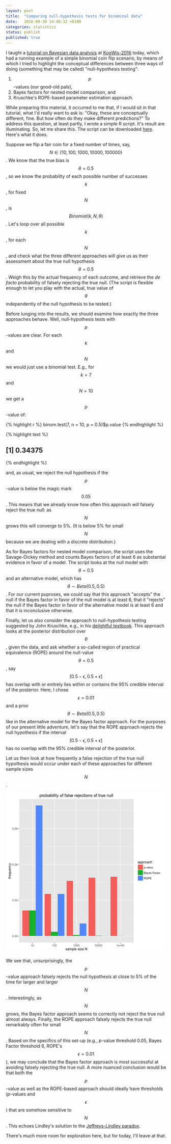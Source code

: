 ```yaml
---		
layout: post		
title:  "Comparing null-hypothesis tests for binominal data"		
date:   2016-09-30 14:48:32 +0100		
categories: statistics		
status: publish
published: true
---
```

 
<script src="https://cdn.mathjax.org/mathjax/latest/MathJax.js?config=TeX-AMS-MML_HTMLorMML" type="text/javascript"></script>
 
I taught a [tutorial on Bayesian data analysis](http://michael-franke.github.io/KogWis2016_bda_tutorial/index.html) at [KogWis-2016](http://kogwis2016.spatial-cognition.de) today, which had a running example of a simple binomial coin flip scenario, by means of which I tried to highlight the conceptual differences between three ways of doing (something that may be called) "null-hypothesis testing":
 
1. $$p$$-values (our good-old pals),
2. Bayes factors for nested model comparison, and
3. Kruschke's ROPE-based parameter estimation approach.
 
While preparing this material, it occurred to me that, if I would sit in that tutorial, what I'd really want to ask is: "Okay, these are conceptually different, fine. But how often do they make different predictions?" To address this question, at least partly, I wrote a simple R script. It's result are illuminating. So, let me share this. The script can be downloaded [here](http://michael-franke.github.io/KogWis2016_bda_tutorial/compare_binomial.R). Here's what it does.
 
Suppose we flip a fair coin for a fixed number of times, say, $$N \in \{ 10, 100, 1000, 10000, 100000 \}$$. We know that the true bias is $$\theta = 0.5$$, so we know the probability of each possible number of successes $$k$$, for fixed $$N$$, is $$Binomial(k,N,\theta)$$. Let's loop over all possible $$k$$, for each $$N$$, and check what the three different approaches will give us as their assessment about the true null hypothesis $$\theta = 0.5$$. Weigh this by the actual frequency of each outcome, and retrieve the *de facto* probability of falsely rejecting the true null. (The script is flexible enough to let you play with the actual, true value of $$\theta$$ independently of the null hypothesis to be tested.)
 
Before lunging into the results, we should examine how exactly the three approaches behave. Well, null-hypothesis tests with $$p$$-values are clear. For each $$k$$ and $$N$$ we would just use a binomial test. E.g., for $$k = 7$$ and $$N=10$$ we get a $$p$$-value of:
 

{% highlight r %}
binom.test(7, n = 10, p = 0.5)$p.value
{% endhighlight %}



{% highlight text %}
## [1] 0.34375
{% endhighlight %}
 
and, as usual, we reject the null hypothesis if the $$p$$-value is below the magic mark $$0.05$$. This means that we already know how often this approach will falsely reject the true null: as $$N$$ grows this will converge to 5%. (It is below 5% for small $$N$$ because we are dealing with a discrete distribution.)
 
As for Bayes factors for nested model comparison, the script uses the Savage-Dickey method and counts Bayes factors of at least 6 as substantial evidence in favor of a model. The script looks at the null model with $$\theta = 0.5$$ and an alternative model, which has $$\theta \sim Beta(0.5, 0.5)$$. For our current puproses, we could say that this approach "accepts" the null if the Bayes factor in favor of the null model is at least 6, that it "rejects" the null if the Bayes factor in favor of the alternative model is at least 6 and that it is inconclusive otherwise.
 
Finally, let us also consider the approach to null-hypothesis testing suggested by John Kruschke, e.g., in his [delightful textbook](http://www.indiana.edu/~kruschke/DoingBayesianDataAnalysis/). This approach looks at the posterior distribution over $$\theta$$, given the data, and ask whether a so-called region of practical equivalence (ROPE) around the null-value $$\theta = 0.5$$, say $$[0.5 - \epsilon, 0.5+\epsilon]$$ has overlap with or enitrely lies within or contains the 95% credible interval of the posterior. Here, I chose $$\epsilon = 0.01$$ and a prior $$\theta \sim Beta(0.5,0.5)$$ like in the alternative model for the Bayes factor approach. For the purposes of our present little adventure, let's say that the ROPE approach rejects the null hypothesis if the interval $$[0.5 - \epsilon, 0.5+\epsilon]$$ has no overlap with the 95% credible interval of the posterior.
 
Let us then look at how frequently a false rejection of the true null hypothesis would occur under each of these approaches for different sample sizes $$N$$.
 
![plot of chunk unnamed-chunk-2](/mfpics/unnamed-chunk-2-1.png)
 
We see that, unsurprisingly, the $$p$$-value approach falsely rejects the null hypothesis at close to 5% of the time for larger and larger $$N$$. Interestingly, as $$N$$ grows, the Bayes factor approach seems to correctly not reject the true null almost always. Finally, the ROPE approach falsely rejects the true null remarkably often for small $$N$$. Based on the specifics of this set-up (e.g., $p$-value threshold 0.05, Bayes Factor threshold 6, ROPE's $$\epsilon=0.01$$), we may conclude that the Bayes factor approach is most successful at avoiding falsely rejecting the true null. A more nuanced conclusion would be that both the $$p$$-value as well as the ROPE-based approach should ideally have thresholds ($p$-values and $$\epsilon$$) that are somehow sensitive to $$N$$. This echoes Lindley's solution to the [Jeffreys-Lindley paradox](https://en.wikipedia.org/wiki/Lindley%27s_paradox).
 
There's much more room for exploration here, but for today, I'll leave at that.
 
 
 
 
